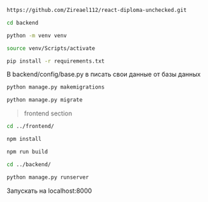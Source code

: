 ```bash
https://github.com/Zireael112/react-diploma-unchecked.git

cd backend

python -m venv venv 

source venv/Scripts/activate

pip install -r requirements.txt

```
В backend/config/base.py в писать свои данные от базы данных 

```bash
python manage.py makemigrations

python manage.py migrate
```


> frontend section

```bash
cd ../frontend/

npm install

npm run build

cd ../backend/

python manage.py runserver
```
Запускать на localhost:8000


